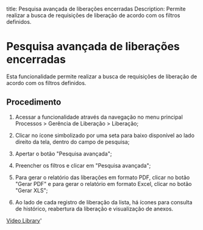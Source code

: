 title: Pesquisa avançada de liberações encerradas
Description: Permite realizar a busca de requisições de liberação de acordo com os filtros definidos. 
# Pesquisa avançada de liberações encerradas

Esta funcionalidade permite realizar a busca de requisições de liberação de acordo com os filtros definidos.

Procedimento
----------------

1.  Acessar a funcionalidade através da navegação no menu principal Processos \>
    Gerência de Liberação \> Liberação;

2.  Clicar no ícone simbolizado por uma seta para baixo disponível ao lado
    direito da tela, dentro do campo de pesquisa;

3.  Apertar o botão "Pesquisa avançada";

4.  Preencher os filtros e clicar em "Pesquisa avançada";

5.  Para gerar o relatório das liberações em formato PDF, clicar no
    botão "Gerar PDF" e para gerar o relatório em formato Excel, clicar no botão
    "Gerar XLS";

6.  Ao lado de cada registro de liberação da lista, há ícones para
    consulta de histórico, reabertura da liberação e visualização
    de anexos.

<i class='fa fa-youtube-play  fa-2x' style='color:#97ce17;vertical-align: middle;'> </i> [Video Library](https://www.youtube.com/playlist?list=PLB5qK2uzf2RPc9F3kW8T8Mw2rtMylBEWC)'

<!-- !!! tip "About"

    <b>Product/Version:</b> CITSmart | 9.00 &nbsp;&nbsp;
    <b>Updated:</b>01/16/2021 – Larissa Lourenço

